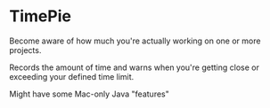 TimePie
=======

Become aware of how much you're actually working on one or more projects.

Records the amount of time and warns when you're getting close or exceeding your defined time limit.

Might have some Mac-only Java "features"
